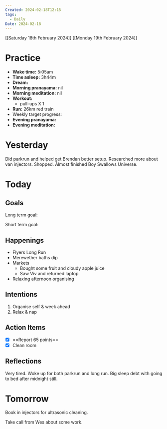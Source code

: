 ```yaml
---
Created: 2024-02-18T12:15
tags:
  - Daily
Date: 2024-02-18
---
```

[[Saturday 18th February 2024]]
[[Monday 19th February 2024]]
# Practice

- **Wake time:** 5:05am
- **Time asleep:** 3h44m
- **Dream:**
- **Morning pranayama:** nil
- **Morning meditation:** nil
- **Workout:**
    - pull-ups X 1
- **Run:** 26km red train
- Weekly target progress:
- **Evening pranayama:**
- **Evening meditation:**

# Yesterday

Did parkrun and helped get Brendan better setup. Researched more about van injectors. Shopped. Almost finished Boy Swallows Universe.

# Today

## Goals

Long term goal:

Short term goal:

## Happenings

- Flyers Long Run
- Merewether baths dip
- Markets
    - Bought some fruit and cloudy apple juice
    - Saw Viv and returned laptop
- Relaxing afternoon organising

## Intentions

1. Organise self & week ahead
2. Relax & nap

## Action Items

- [x] ==Report 65 points==
- [x] Clean room

## Reflections

Very tired. Woke up for both parkrun and long run. Big sleep debt with going to bed after midnight still.

# Tomorrow

Book in injectors for ultrasonic cleaning.

Take call from Wes about some work.